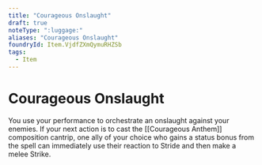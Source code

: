 ```yaml
---
title: "Courageous Onslaught"
draft: true
noteType: ":luggage:"
aliases: "Courageous Onslaught"
foundryId: Item.VjdfZXmQymuRHZSb
tags:
  - Item
---
```


# Courageous Onslaught

You use your performance to orchestrate an onslaught against your enemies. If your next action is to cast the [[Courageous Anthem]] composition cantrip, one ally of your choice who gains a status bonus from the spell can immediately use their reaction to Stride and then make a melee Strike.
